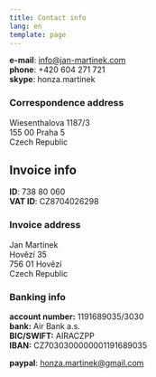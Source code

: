 ```yaml
---
title: Contact info
lang: en
template: page
---
```


**e-mail**: [info@jan-martinek.com](mailto:info@jan-martinek.com)  
**phone**: +420 604 271 721  
**skype**: honza.martinek

### Correspondence address

Wiesenthalova 1187/3  
155 00 Praha 5  
Czech Republic

## Invoice info

**ID**: 738 80 060  
**VAT ID**: CZ8704026298

### Invoice address
Jan Martinek  
Hovězí 35  
756 01 Hovězí  
Czech Republic

### Banking info

**account number:** 1191689035/3030  
**bank:** Air Bank a.s.  
**BIC/SWIFT:** AIRACZPP  
**IBAN:** CZ7030300000001191689035

**paypal**: honza.martinek@gmail.com
